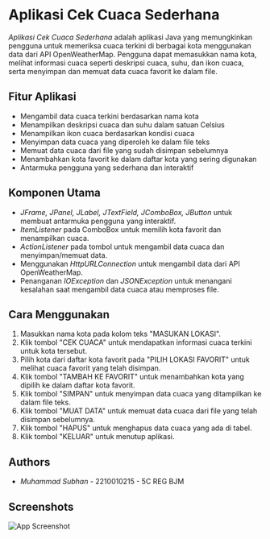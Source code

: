 # Aplikasi Cek Cuaca Sederhana

*Aplikasi Cek Cuaca Sederhana* adalah aplikasi Java yang memungkinkan pengguna untuk memeriksa cuaca terkini di berbagai kota menggunakan data dari API OpenWeatherMap. Pengguna dapat memasukkan nama kota, melihat informasi cuaca seperti deskripsi cuaca, suhu, dan ikon cuaca, serta menyimpan dan memuat data cuaca favorit ke dalam file.

## Fitur Aplikasi

- Mengambil data cuaca terkini berdasarkan nama kota
- Menampilkan deskripsi cuaca dan suhu dalam satuan Celsius
- Menampilkan ikon cuaca berdasarkan kondisi cuaca
- Menyimpan data cuaca yang diperoleh ke dalam file teks
- Memuat data cuaca dari file yang sudah disimpan sebelumnya
- Menambahkan kota favorit ke dalam daftar kota yang sering digunakan
- Antarmuka pengguna yang sederhana dan interaktif

## Komponen Utama

- *JFrame, JPanel, JLabel, JTextField, JComboBox, JButton* untuk membuat antarmuka pengguna yang interaktif.
- *ItemListener* pada ComboBox untuk memilih kota favorit dan menampilkan cuaca.
- *ActionListener* pada tombol untuk mengambil data cuaca dan menyimpan/memuat data.
- Menggunakan *HttpURLConnection* untuk mengambil data dari API OpenWeatherMap.
- Penanganan *IOException* dan *JSONException* untuk menangani kesalahan saat mengambil data cuaca atau memproses file.

## Cara Menggunakan

1. Masukkan nama kota pada kolom teks "MASUKAN LOKASI".
2. Klik tombol "CEK CUACA" untuk mendapatkan informasi cuaca terkini untuk kota tersebut.
3. Pilih kota dari daftar kota favorit pada "PILIH LOKASI FAVORIT" untuk melihat cuaca favorit yang telah disimpan.
4. Klik tombol "TAMBAH KE FAVORIT" untuk menambahkan kota yang dipilih ke dalam daftar kota favorit.
5. Klik tombol "SIMPAN" untuk menyimpan data cuaca yang ditampilkan ke dalam file teks.
6. Klik tombol "MUAT DATA" untuk memuat data cuaca dari file yang telah disimpan sebelumnya.
7. Klik tombol "HAPUS" untuk menghapus data cuaca yang ada di tabel.
8. Klik tombol "KELUAR" untuk menutup aplikasi.

## Authors

- *Muhammad Subhan* - 2210010215 - 5C REG BJM

## Screenshots

![App Screenshot](URL_Screenshot)
